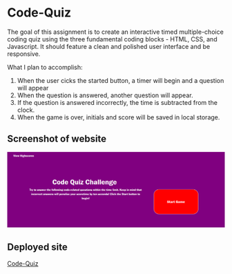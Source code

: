 # Code-Quiz

The goal of this assignment is to create an interactive timed multiple-choice coding quiz using the three fundamental coding blocks - HTML, CSS, and Javascript.  It should feature a clean and polished user interface and be responsive.

What I plan to accomplish:
1. When the user cicks the started button, a timer will begin and a question will appear
2. When the question is answered, another question will appear.
3. If the question is answered incorrectly, the time is subtracted from the clock.
4. When the game is over, initials and score will be saved in local storage.


## Screenshot of website  
![Screenshot of deployed site](./Assets/screenshot.PNG)

## Deployed site

[Code-Quiz](https://sford4186.github.io/Code-Quiz/)
